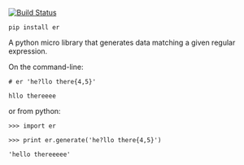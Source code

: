[![Build Status](https://travis-ci.org/simon-engledew/python-er.svg)](https://travis-ci.org/simon-engledew/python-er)

```
pip install er
```

A python micro library that generates data matching a given regular expression.

On the command-line:

```
# er 'he?llo there{4,5}'

hllo thereeee
```

or from python:

```
>>> import er

>>> print er.generate('he?llo there{4,5}')

'hello thereeeee'
````
